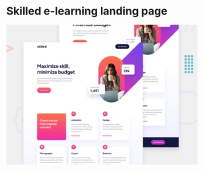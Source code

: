 # Skilled e-learning landing page

![Design preview for the Skilled e-learning landing page coding challenge](./preview.jpg)

